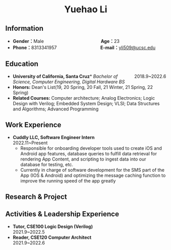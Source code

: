  <center>
     <h1>Yuehao Li</h1>
 </center>

## Information
* <b>Gender：</b>Male      &emsp;&emsp;&emsp;&emsp;&emsp;&emsp;&emsp;&emsp;&emsp;&emsp;&emsp;&emsp;&ensp;<b>Age：</b>23  
* <b>Phone：</b>8313341957 &emsp;&emsp;&emsp;&emsp;&emsp;&emsp;&ensp;&emsp;&emsp;&emsp;<b>E-mail：</b>yli509@ucsc.edu 




## Education
* <div style="float:left;"><b>University of California, Santa Cruz</b></div> <div style="float:right; text-align:right">2018.9~2022.6</div>
  * <i>Bachelor of Science, Computer Engineering, Digital Hardware BS</i>
* <b> Honors:</b> Dean's List(19, 20 Spring, 20 Fall, 21 Winter, 21 Spring, 22 Spring)
* <b> Related Courses: </b> Computer architecture; Analog Electronics; Logic Design with Verilog; Embedded System Design; VLSI; Data Structures and Algorithms; Advanced Programming

## Work Experience
* <b> Cuddly LLC, Software Engineer Intern </b> &emsp;&emsp;&emsp;&emsp;&emsp;&emsp;&emsp;&emsp;&emsp;&emsp;&emsp;&emsp;&emsp;&emsp;&emsp;2022.11~Present
  * Responsible for onboarding developer tools used to create iOS and Android app features, database queries to fulfill data retrieval for rendering App Content, and scripting to ingest data into our database for testing, etc.
  * Currently in charge of software development for the SMS part of the App (IOS & Android) and optimizing the message caching function to improve the running speed of the app greatly


## Research & Project




## Activities & Leadership Experience
* <b> Tutor, CSE100 Logic Design (Verilog)</b>&emsp;&emsp;&emsp;&emsp;&emsp;&emsp;&emsp;&emsp;&emsp;&emsp;&emsp;&emsp;&emsp;&emsp;&emsp;&emsp;2021.9~2022.5
* <b> Reader, CSE120 Computer Architect </b>&emsp;&emsp;&emsp;&emsp;&emsp;&emsp;&emsp;&emsp;&emsp;&emsp;&emsp;&emsp;&emsp;&emsp;&emsp;&emsp;2021.9~2022.6


